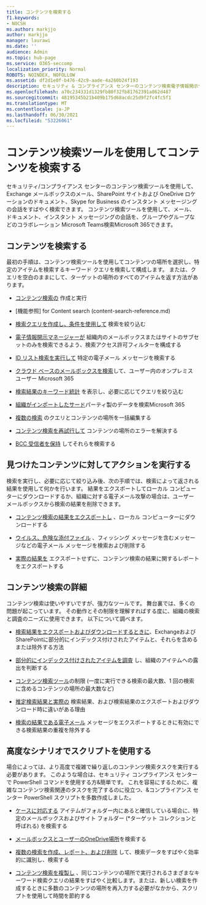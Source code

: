 ```yaml
---
title: コンテンツを検索する
f1.keywords:
- NOCSH
ms.author: markjjo
author: markjjo
manager: laurawi
ms.date: ''
audience: Admin
ms.topic: hub-page
ms.service: O365-seccomp
localization_priority: Normal
ROBOTS: NOINDEX, NOFOLLOW
ms.assetid: df2d1e0f-b476-42c9-aade-4a260b24f193
description: セキュリティ & コンプライアンス センターのコンテンツ検索電子情報開示ツールを使用して、Exchange メールボックス内の電子メール、SharePoint サイトと OneDrive の場所のドキュメント、Skype for Business のインスタント メッセージング会話をすばやく検索します。
ms.openlocfilehash: a70c234331d1329fb80f32fb81762391a862d487
ms.sourcegitcommit: 48195345b21b409b175d68acdc25d9f2fc4fc5f1
ms.translationtype: MT
ms.contentlocale: ja-JP
ms.lasthandoff: 06/30/2021
ms.locfileid: "53226061"
---
```

# <a name="search-for-content-using-the-content-search-tool"></a>コンテンツ検索ツールを使用してコンテンツを検索する

セキュリティ/コンプライアンス センターのコンテンツ検索ツールを使用して、Exchange メールボックスのメール、SharePoint サイトおよび OneDrive ロケーションのドキュメント、Skype for Business のインスタント メッセージングの会話をすばやく検索できます。 コンテンツ検索ツールを使用して、メール、ドキュメント、インスタント メッセージングの会話を、グループやグループなどのコラボレーション Microsoft Teams検索Microsoft 365できます。

## <a name="search-for-content"></a>コンテンツを検索する

最初の手順は、コンテンツ検索ツールを使用してコンテンツの場所を選択し、特定のアイテムを検索するキーワード クエリを検索して構成します。 または、クエリを空白のままにして、ターゲットの場所のすべてのアイテムを返す方法があります。

- [コンテンツ検索の](content-search.md) 作成と実行

- [機能参照] for Content search (content-search-reference.md)

- [検索クエリを作成し、条件を使用して](keyword-queries-and-search-conditions.md) 検索を絞り込む

- [電子情報開示マネージャーが](permissions-filtering-for-content-search.md) 組織内のメールボックスまたはサイトのサブセットのみを検索できるよう、検索アクセス許可フィルターを構成する

- [ID リスト検索を実行して](csv-file-for-an-id-list-content-search.md) 特定の電子メール メッセージを検索する

- [クラウド ベースのメールボックスを検索](search-cloud-based-mailboxes-for-on-premises-users.md)して、ユーザー内のオンプレミス ユーザー Microsoft 365

- [検索結果のキーワード統計](view-keyword-statistics-for-content-search.md) を表示し、必要に応じてクエリを絞り込む

- [組織がインポートしたサード](use-content-search-to-search-third-party-data-that-was-imported.md)パーティ製のデータを検索Microsoft 365

- [複数の検索](bulk-edit-content-searches.md) のクエリとコンテンツの場所を一括編集する

- [コンテンツ検索を再試行して](retry-failed-content-search.md) コンテンツの場所のエラーを解決する

- [BCC 受信者を保持](/exchange/policy-and-compliance/holds/preserve-bcc-recipients-and-group-members) してそれらを検索する

## <a name="perform-actions-on-content-you-find"></a>見つけたコンテンツに対してアクションを実行する

検索を実行し、必要に応じて絞り込み後、次の手順では、検索によって返される結果を使用して何かを行います。 結果をエクスポートしてローカル コンピューターにダウンロードするか、組織に対する電子メール攻撃の場合は、ユーザー メールボックスから検索の結果を削除できます。

- [コンテンツ検索の結果をエクスポートし](export-search-results.md) 、ローカル コンピューターにダウンロードする

- [ウイルス、危険な添付ファイル](search-for-and-delete-messages-in-your-organization.md) 、フィッシング メッセージを含むメッセージなどの電子メール メッセージを検索および削除する

- [実際の結果を](export-a-content-search-report.md) エクスポートせずに、コンテンツ検索の結果に関するレポートをエクスポートする

## <a name="learn-more-about-content-search"></a>コンテンツ検索の詳細

コンテンツ検索は使いやすいですが、強力なツールです。 舞台裏では、多くの問題が起こっています。 その動作とその制限を理解すればする度に、組織の検索と調査のニーズに使用できます。 以下について調べます。

- [検索結果をエクスポートおよびダウンロードするときに](partially-indexed-items-in-content-search.md)、ExchangeおよびSharePointに部分的にインデックス付けされたアイテムと、それらを含めるまたは除外する方法

- [部分的にインデックス付けされたアイテムを調査](investigating-partially-indexed-items-in-ediscovery.md) し、組織のアイテムへの露出を判断する

- [コンテンツ検索ツール](limits-for-content-search.md)の制限 (一度に実行できる検索の最大数、1 回の検索に含めるコンテンツの場所の最大数など)

- [推定検索結果と実際の](differences-between-estimated-and-actual-ediscovery-search-results.md) 検索結果、および検索結果のエクスポートおよびダウンロード時に違いがある理由

- [検索の結果である電子メール](de-duplication-in-ediscovery-search-results.md) メッセージをエクスポートするときに有効にできる検索結果の重複を除外する

## <a name="use-scripts-for-advanced-scenarios"></a>高度なシナリオでスクリプトを使用する

場合によっては、より高度で複雑で繰り返しのコンテンツ検索タスクを実行する必要があります。 このような場合は、セキュリティ コンプライアンス センターで PowerShell コマンドを使用する方&簡単です。 これを容易にするために、複雑なコンテンツ検索関連のタスクを完了するのに役立つ、&コンプライアンス センター PowerShell スクリプトを多数作成しました。

- [ケースに対応する](use-content-search-for-targeted-collections.md) アイテムがフォルダー内にあると確信している場合に、特定のメールボックスおよびサイト フォルダー (*ターゲット コレクションと呼ばれる) を検索する

- [メールボックスとユーザーのOneDrive場所](search-the-mailbox-and-onedrive-for-business-for-a-list-of-users.md)を検索する

- [複数の検索を作成、レポート、および削除](create-report-on-and-delete-multiple-content-searches.md) して、検索データをすばやく効率的に識別し、検索する

- [コンテンツ検索を複製し](clone-a-content-search.md) 、同じコンテンツの場所で実行されるさまざまなキーワード検索クエリの結果をすばやく比較します。または、新しい検索を作成するときに多数のコンテンツの場所を再入力する必要がなかから、スクリプトを使用して時間を節約する